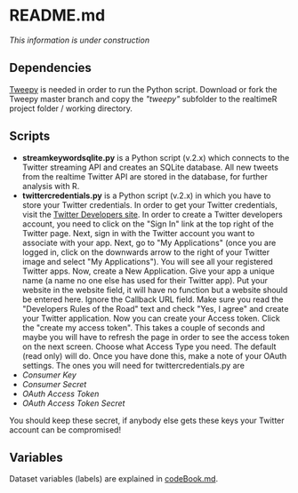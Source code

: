 README.md
==========

_This information is under construction_

## Dependencies
[Tweepy](https://github.com/tweepy/tweepy) is needed in order to run the Python script. Download or fork the Tweepy master branch and copy the _"tweepy"_ subfolder to the realtimeR project folder / working directory.

## Scripts
* __streamkeywordsqlite.py__ is a Python script (v.2.x) which connects to the Twitter streaming API and creates an SQLite database. All new tweets from the realtime Twitter API are stored in the database, for further analysis with R.
* __twittercredentials.py__ is a Python script (v.2.x) in which you have to store your Twitter credentials. In order to get your Twitter credentials, visit the [Twitter Developers site](http://dev.twitter.com). In order to create a Twitter developers account, you need to click on the "Sign In" link at the top right of the Twitter page. Next, sign in with the Twitter account you want to associate with your app. Next, go to "My Applications" (once you are logged in, click on the downwards arrow to the right of your Twitter image and select "My Applications"). You will see all your registered Twitter apps. Now, create a New Application. Give your app a unique name (a name no one else has used for their Twitter app). Put your website in the website field, it will have no function but a website should be entered here. Ignore the Callback URL field. Make sure you read the "Developers Rules of the Road" text and check "Yes, I agree" and create your Twitter application. Now you can create your Access token. Click the "create my access token". This takes a couple of seconds and maybe you will have to refresh the page in order to see the access token on the next screen. Choose what Access Type you need. The default (read only) will do. Once you have done this, make a note of your OAuth settings. The ones you will need for twittercredentials.py are 
* _Consumer Key_
* _Consumer Secret_
* _OAuth Access Token_
* _OAuth Access Token Secret_

You should keep these secret, if anybody else gets these keys your Twitter account can be compromised!

## Variables
Dataset variables (labels) are explained in [codeBook.md](https://github.com/digistam/realtimeR/blob/master/CodeBook.md).
